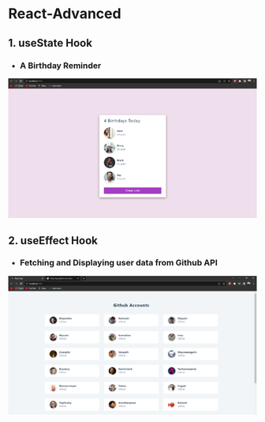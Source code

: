 # React-Advanced

## 1. useState Hook

- ### A Birthday Reminder
<img src='.\second-app\src\assets\snap.PNG' alt='useState snap'/>

## 2. useEffect Hook

- ### Fetching and Displaying user data from Github API
<img src='.\second-app\src\assets\fetch.PNG' alt='useEffect snap'/>
